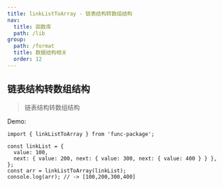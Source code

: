 ```yaml
---
title: linkListToArray - 链表结构转数组结构
nav:
  title: 函数库
  path: /lib
group:
  path: /format
  title: 数据结构相关
  order: 12
---
```


## 链表结构转数组结构

> 链表结构转数组结构

Demo:

```tsx | pure
import { linkListToArray } from 'func-package';

const linkList = {
  value: 100,
  next: { value: 200, next: { value: 300, next: { value: 400 } } },
};
const arr = linkListToArray(linkList);
console.log(arr); // -> [100,200,300,400]
```
